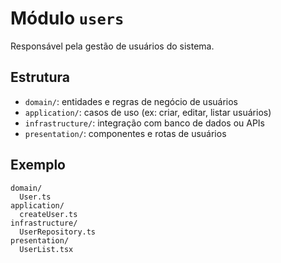 # Módulo `users`

Responsável pela gestão de usuários do sistema.

## Estrutura

- `domain/`: entidades e regras de negócio de usuários
- `application/`: casos de uso (ex: criar, editar, listar usuários)
- `infrastructure/`: integração com banco de dados ou APIs
- `presentation/`: componentes e rotas de usuários

## Exemplo

```
domain/
  User.ts
application/
  createUser.ts
infrastructure/
  UserRepository.ts
presentation/
  UserList.tsx
``` 